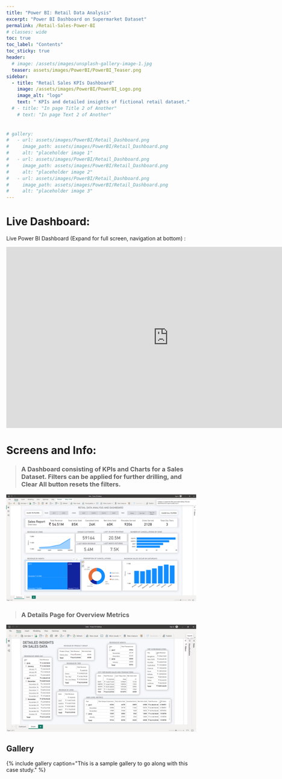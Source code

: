 ```yaml
---
title: "Power BI: Retail Data Analysis"
excerpt: "Power BI Dashboard on Supermarket Dataset"
permalink: /Retail-Sales-Power-BI
# classes: wide
toc: true
toc_label: "Contents"
toc_sticky: true
header:
  # image: /assets/images/unsplash-gallery-image-1.jpg
  teaser: assets/images/PowerBI/PowerBI_Teaser.png
sidebar:
  - title: "Retail Sales KPIs Dashboard"
    image: /assets/images/PowerBI/PowerBI_Logo.png
    image_alt: "logo"
    text: " KPIs and detailed insights of fictional retail dataset."
  # - title: "In page Title 2 of Another"
    # text: "In page Text 2 of Another"


# gallery:
#   - url: assets/images/PowerBI/Retail_Dashboard.png
#     image_path: assets/images/PowerBI/Retail_Dashboard.png
#     alt: "placeholder image 1"
#   - url: assets/images/PowerBI/Retail_Dashboard.png
#     image_path: assets/images/PowerBI/Retail_Dashboard.png
#     alt: "placeholder image 2"
#   - url: assets/images/PowerBI/Retail_Dashboard.png
#     image_path: assets/images/PowerBI/Retail_Dashboard.png
#     alt: "placeholder image 3"
---
```


# Live Dashboard: 

Live Power BI Dashboard (Expand for full screen, navigation at bottom) :
<iframe title="E-commerce Case Study" width="860" height="480" src="https://app.powerbi.com/view?r=eyJrIjoiZDA1ZTljYTItMjdkMy00YmY3LWI1ZGUtN2EwM2IwZTg3ZWVhIiwidCI6ImRmODY3OWNkLWE4MGUtNDVkOC05OWFjLWM4M2VkN2ZmOTVhMCJ9" frameborder="0" allowFullScreen="true"></iframe>

# Screens and Info:

> ### A Dashboard consisting of KPIs and Charts for a Sales Dataset. Filters can be applied for further drilling, and Clear All button resets the filters.

![image](https://raw.githubusercontent.com/bhanu-thakur/friendly-sniffle/main/assets/Power%20BI/Images/Retail/Sales%20Dashboard.png)
> ### A Details Page for Overview Metrics
![image](https://raw.githubusercontent.com/bhanu-thakur/friendly-sniffle/main/assets/Power%20BI/Images/Retail/Sales%20Dashboard%20Details.png)


## Gallery
{% include gallery caption="This is a sample gallery to go along with this case study." %}
